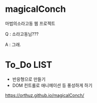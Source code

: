 # magicalConch
마법의소라고동 웹 프로젝트

Q : 소라고동님???

A : 그래.


# To_Do LIST

* 반응형으로 만들기
* DOM 컨트롤로 애니메이션 등 풍성하게 하기 

https://orthuz.github.io/magicalConch/
